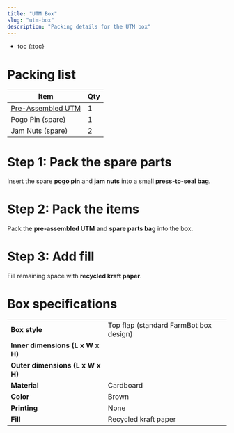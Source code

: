 ```yaml
---
title: "UTM Box"
slug: "utm-box"
description: "Packing details for the UTM box"
---
```


* toc
{:toc}

# Packing list

|Item                          |Qty                           |
|------------------------------|------------------------------|
|[Pre-Assembled UTM](../pre-assembly/tools/utm.md)|1
|Pogo Pin (spare)|1
|Jam Nuts (spare)|2

# Step 1: Pack the spare parts
Insert the spare **pogo pin** and **jam nuts** into a small **press-to-seal bag**.

# Step 2: Pack the items
Pack the **pre-assembled UTM** and **spare parts bag** into the box.

# Step 3: Add fill
Fill remaining space with **recycled kraft paper**.


# Box specifications

|                              |                              |
|------------------------------|------------------------------|
|**Box style**                 |Top flap (standard FarmBot box design)
|**Inner dimensions (L x W x H)**|
|**Outer dimensions (L x W x H)**|
|**Material**                  |Cardboard
|**Color**                     |Brown
|**Printing**                  |None
|**Fill**                      |Recycled kraft paper

